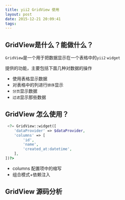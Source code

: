```yaml
---
title: yii2 GridView 使用
layout: post
date: 2015-12-21 20:09:41
tags:
---
```

## GridView是什么？能做什么？
`GridView`是一个用于把数据显示在一个表格中的`yii2` `widget`

提供的功能，主要包括下面几种对数据的操作
- 使用表格显示数据
- 对表格中的列进行`排序`显示
- `分页`显示数据
- `过滤`显示那些数据


## GridView 怎么使用？

```php 
 <?= GridView::widget([
    'dataProvider' => $dataProvider,
    'columns' => [
        'id',
        'name',
        'created_at:datetime',
    ],
])?>
```

- columns 配置项中的缩写
- 组合模式+依赖注入



## GridView 源码分析


